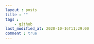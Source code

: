 ```yaml
---
layout : posts
title : ""
tags : 
    - github
last_modified_at: 2020-10-16T11:29:00
comment : true
---
```



